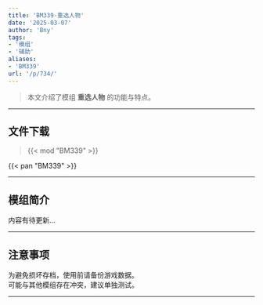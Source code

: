 ```yaml
---
title: 'BM339-重选人物'
date: '2025-03-07'
author: 'Bny'
tags:
- '模组'
- '辅助'
aliases:
- 'BM339'
url: '/p/734/'
---
```


> 本文介绍了模组 **重选人物** 的功能与特点。

---

## 文件下载  

> {{< mod "BM339" >}}  

{{< pan "BM339" >}}  

---

## 模组简介

>  
内容有待更新...  

---

## 注意事项

>  
为避免损坏存档，使用前请备份游戏数据。  
可能与其他模组存在冲突，建议单独测试。  

---

